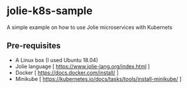 # jolie-k8s-sample
A simple example on how to use Jolie microservices with Kubernets

## Pre-requisites
- A Linux box (I used Ubuntu 18.04)
- Jolie language [ https://www.jolie-lang.org/index.html ]
- Docker [ https://docs.docker.com/install/ ]
- Minikube [ https://kubernetes.io/docs/tasks/tools/install-minikube/ ]
  